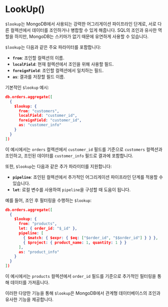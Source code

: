 # LookUp()

`$lookup`는 MongoDB에서 사용되는 강력한 어그리게이션 파이프라인 단계로, 서로 다른 컬렉션에서 데이터를 조인하거나 병합할 수 있게 해줍니다. SQL의 조인과 유사한 역할을 하지만, MongoDB는 스키마가 없기 때문에 유연하게 사용할 수 있습니다.

`$lookup`는 다음과 같은 주요 파라미터를 포함합니다:

- **`from`**: 조인할 컬렉션의 이름.
- **`localField`**: 현재 컬렉션에서 조인을 위해 사용할 필드.
- **`foreignField`**: 조인할 컬렉션에서 일치하는 필드.
- **`as`**: 결과를 저장할 필드 이름.

기본적인 `$lookup` 예시:

```json
db.orders.aggregate([
  {
    $lookup: {
      from: "customers",
      localField: "customer_id",
      foreignField: "customer_id",
      as: "customer_info"
    }
  }
])
```

이 예시에서는 `orders` 컬렉션에서 `customer_id` 필드를 기준으로 `customers` 컬렉션과 조인하고, 조인된 데이터를 `customer_info` 필드로 결과에 포함합니다.

또한, `$lookup`는 다음과 같은 추가 파라미터를 지원합니다:

- **`pipeline`**: 조인된 컬렉션에서 추가적인 어그리게이션 파이프라인 단계를 적용할 수 있습니다.
- **`let`**: 로컬 변수를 사용하여 `pipeline`을 구성할 때 도움이 됩니다.

예를 들어, 조인 후 필터링을 수행하는 `$lookup`:

```json
db.orders.aggregate([
  {
    $lookup: {
      from: "products",
      let: { order_id: "$_id" },
      pipeline: [
        { $match: { $expr: { $eq: ["$order_id", "$$order_id"] } } },
        { $project: { product_name: 1, quantity: 1 } }
      ],
      as: "product_info"
    }
  }
])
```

이 예시에서는 `products` 컬렉션에서 `order_id` 필드를 기준으로 추가적인 필터링을 통해 데이터를 가져옵니다.

이러한 다양한 기능을 통해 `$lookup`은 MongoDB에서 관계형 데이터베이스의 조인과 유사한 기능을 제공합니다.
